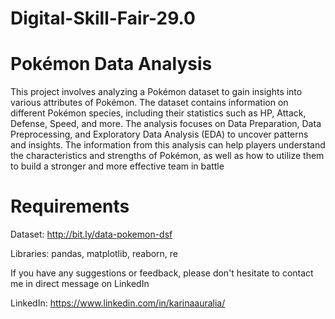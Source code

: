 # Digital-Skill-Fair-29.0
# Pokémon Data Analysis
This project involves analyzing a Pokémon dataset to gain insights into various attributes of Pokémon. The dataset contains information on different Pokémon species, including their statistics such as HP, Attack, Defense, Speed, and more. The analysis focuses on Data Preparation, Data Preprocessing, and Exploratory Data Analysis (EDA) to uncover patterns and insights. The information from this analysis can help players understand the characteristics and strengths of Pokémon, as well as how to utilize them to build a stronger and more effective team in battle
# Requirements
Dataset: http://bit.ly/data-pokemon-dsf

Libraries: pandas, matplotlib, reaborn, re

If you have any suggestions or feedback, please don't hesitate to contact me in direct message on LinkedIn 

LinkedIn: https://www.linkedin.com/in/karinaauralia/

